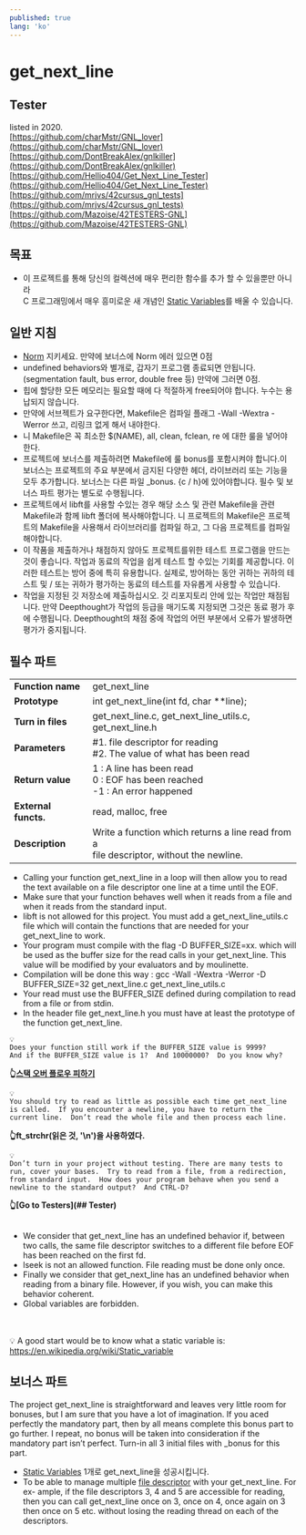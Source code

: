 ```yaml
---
published: true
lang: 'ko'
---
```

# get_next_line

## Tester
listed in 2020.<br>
[https://github.com/charMstr/GNL_lover](https://github.com/charMstr/GNL_lover)
<br>[https://github.com/DontBreakAlex/gnlkiller](https://github.com/DontBreakAlex/gnlkiller)
<br>[https://github.com/Hellio404/Get_Next_Line_Tester](https://github.com/Hellio404/Get_Next_Line_Tester)
<br>[https://github.com/mrjvs/42cursus_gnl_tests](https://github.com/mrjvs/42cursus_gnl_tests)
<br>[https://github.com/Mazoise/42TESTERS-GNL](https://github.com/Mazoise/42TESTERS-GNL)


## 목표
* 이 프로젝트를 통해 당신의 컬렉션에 매우 편리한 함수를 추가 할 수 있을뿐만 아니라<br>
C 프로그래밍에서 매우 흥미로운 새 개념인 [Static Variables](static-variables)를 배울 수 있습니다.

## 일반 지침
* [Norm](https://meta.intra.42.fr/articles/norm-norminette-b1b74c82-5ba1-4e43-b02e-0101727e661c) 지키세요. 만약에 보너스에 Norm 에러 있으면 0점
* undefined behaviors와 별개로, 갑자기 프로그램 종료되면 안됩니다. (segmentation fault, bus error, double free 등)
만약에 그러면 0점.
* 힙에 할당한 모든 메모리는 필요할 때에 다 적절하게 free되어야 합니다. 누수는 용납되지 않습니다.
* 만약에 서브젝트가 요구한다면, Makefile은 컴파일 플래그 -Wall -Wextra -Werror 쓰고, 리링크 없게 해서 내야한다.
* 니 Makefile은 꼭 최소한 $(NAME), all, clean, fclean, re 에 대한 룰을 넣어야 한다.
* 프로젝트에 보너스를 제출하려면 Makefile에 룰 bonus를 포함시켜야 합니다.이 보너스는 프로젝트의 주요 부분에서 금지된 다양한 헤더, 라이브러리 또는 기능을 모두 추가합니다. 보너스는 다른 파일 _bonus. {c / h}에 있어야합니다. 필수 및 보너스 파트 평가는 별도로 수행됩니다.
* 프로젝트에서 libft를 사용할 수있는 경우 해당 소스 및 관련 Makefile을 관련 Makefile과 함께 libft 폴더에 복사해야합니다. 니 프로젝트의 Makefile은 프로젝트의 Makefile을 사용해서 라이브러리를 컴파일 하고, 그 다음 프로젝트를 컴파일해야합니다.
* 이 작품을 제출하거나 채점하지 않아도 프로젝트를위한 테스트 프로그램을 만드는 것이 좋습니다. 작업과 동료의 작업을 쉽게 테스트 할 수있는 기회를 제공합니다. 이러한 테스트는 방어 중에 특히 유용합니다. 실제로, 방어하는 동안 귀하는 귀하의 테스트 및 / 또는 귀하가 평가하는 동료의 테스트를 자유롭게 사용할 수 있습니다.
* 작업을 지정된 깃 저장소에 제출하십시오. 깃 리포지토리 안에 있는 작업만 채점됩니다. 만약 Deepthought가 작업의 등급을 매기도록 지정되면 그것은 동료 평가 후에 수행됩니다. Deepthought의 채점 중에 작업의 어떤 부분에서 오류가 발생하면 평가가 중지됩니다.


## 필수 파트

|||
|:---|:---|
| **Function name** | get_next_line |
| **Prototype** | int get_next_line(int fd, char **line); |
| **Turn in files** | get_next_line.c, get_next_line_utils.c,<br>get_next_line.h |
| **Parameters** | #1.  file descriptor for reading<br>#2.  The value of what has been read |
| **Return value** | 1 :  A line has been read<br>0 :  EOF has been reached<br>-1 :  An error happened |
| **External functs.** | read, malloc, free |
| **Description** | Write a function which returns a line read from a<br>file descriptor, without the newline. |

* Calling your function get_next_line in a loop will then allow you to read the text available on a file descriptor one line at a time until the EOF.
* Make sure that your function behaves well when it reads from a file and when it reads from the standard input.
* libft is not allowed for this project. You must add a get_next_line_utils.c file which will contain the functions that are needed for your get_next_line to work.
* Your program must compile with the flag -D BUFFER_SIZE=xx. which will be used as the buffer size for the read calls in your get_next_line. This value will be modified by your evaluators and by moulinette.
* Compilation will be done this way : gcc -Wall -Wextra -Werror -D BUFFER_SIZE=32 get_next_line.c get_next_line_utils.c
* Your read must use the BUFFER_SIZE defined during compilation to read from a file or from stdin.
* In the header file get_next_line.h you must have at least the prototype of the function get_next_line.

~~~
💡
Does your function still work if the BUFFER_SIZE value is 9999?
And if the BUFFER_SIZE value is 1?  And 10000000?  Do you know why?
~~~
**👆[스택 오버 플로우 피하기](https://yeosong-00.github.io/42wiki/%EC%8A%A4%ED%83%9D-%EC%98%A4%EB%B2%84%ED%94%8C%EB%A1%9C%EC%9A%B0-%ED%94%BC%ED%95%98%EA%B8%B0)**

~~~
💡
You should try to read as little as possible each time get_next_line
is called.  If you encounter a newline, you have to return the
current line.  Don’t read the whole file and then process each line.
~~~
**👆ft_strchr(읽은 것, '\n')을 사용하였다.**

~~~
💡
Don’t turn in your project without testing. There are many tests to
run, cover your bases.  Try to read from a file, from a redirection,
from standard input.  How does your program behave when you send a
newline to the standard output?  And CTRL-D?
~~~
**👆[Go to Testers](## Tester)**
<br><br>
* We consider that get_next_line has an undefined behavior if, between two calls, the same file descriptor switches to a different file before EOF has been reached on the first fd.
* lseek is not an allowed function. File reading must be done only once.
* Finally we consider that get_next_line has an undefined behavior when reading from a binary file. However, if you wish, you can make this behavior coherent.
* Global variables are forbidden.

<br><br>
💡 A good start would be to know what a static variable is: https://en.wikipedia.org/wiki/Static_variable


## 보너스 파트
The project get_next_line is straightforward and leaves very little room for bonuses, but I am sure that you have a lot of imagination. If you aced perfectly the mandatory part, then by all means complete this bonus part to go further. I repeat, no bonus will be taken into consideration if the mandatory part isn’t perfect.
Turn-in all 3 initial files with _bonus for this part.
* [Static Variables](static-variables) 1개로 get_next_line을 성공시킵니다.
* To be able to manage multiple [file descriptor](https://yeosong1.github.io/file_descriptor) with your get_next_line. For ex- ample, if the file descriptors 3, 4 and 5 are accessible for reading, then you can call get_next_line once on 3, once on 4, once again on 3 then once on 5 etc. without losing the reading thread on each of the descriptors.
